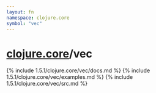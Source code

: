 ```yaml
---
layout: fn
namespace: clojure.core
symbol: "vec"
---
```


# [clojure.core](../)/vec

{% include 1.5.1/clojure.core/vec/docs.md %}
{% include 1.5.1/clojure.core/vec/examples.md %}
{% include 1.5.1/clojure.core/vec/src.md %}

